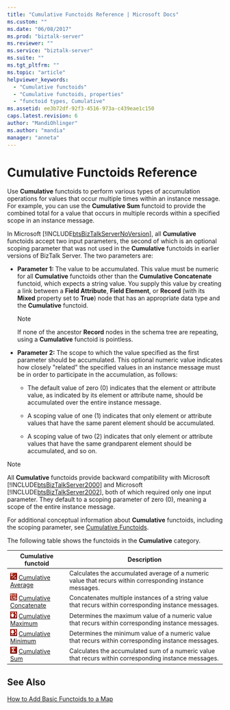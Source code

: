 ```yaml
---
title: "Cumulative Functoids Reference | Microsoft Docs"
ms.custom: ""
ms.date: "06/08/2017"
ms.prod: "biztalk-server"
ms.reviewer: ""
ms.service: "biztalk-server"
ms.suite: ""
ms.tgt_pltfrm: ""
ms.topic: "article"
helpviewer_keywords: 
  - "Cumulative functoids"
  - "Cumulative functoids, properties"
  - "functoid types, Cumulative"
ms.assetid: ee3b72df-92f3-4516-973a-c439eae1c150
caps.latest.revision: 6
author: "MandiOhlinger"
ms.author: "mandia"
manager: "anneta"
---
```

# Cumulative Functoids Reference
Use **Cumulative** functoids to perform various types of accumulation operations for values that occur multiple times within an instance message. For example, you can use the **Cumulative Sum** functoid to provide the combined total for a value that occurs in multiple records within a specified scope in an instance message.  
  
 In Microsoft [!INCLUDE[btsBizTalkServerNoVersion](../includes/btsbiztalkservernoversion-md.md)], all **Cumulative** functoids accept two input parameters, the second of which is an optional scoping parameter that was not used in the **Cumulative** functoids in earlier versions of BizTalk Server. The two parameters are:  
  
-   **Parameter 1:** The value to be accumulated. This value must be numeric for all **Cumulative** functoids other than the **Cumulative Concatenate** functoid, which expects a string value. You supply this value by creating a link between a **Field Attribute**, **Field Element**, or **Record** (with its **Mixed** property set to **True**) node that has an appropriate data type and the **Cumulative** functoid.  
  
    > [!NOTE]
    >  If none of the ancestor **Record** nodes in the schema tree are repeating, using a **Cumulative** functoid is pointless.  
  
-   **Parameter 2:** The scope to which the value specified as the first parameter should be accumulated. This optional numeric value indicates how closely "related" the specified values in an instance message must be in order to participate in the accumulation, as follows:  
  
    -   The default value of zero (0) indicates that the element or attribute value, as indicated by its element or attribute name, should be accumulated over the entire instance message.  
  
    -   A scoping value of one (1) indicates that only element or attribute values that have the same parent element should be accumulated.  
  
    -   A scoping value of two (2) indicates that only element or attribute values that have the same grandparent element should be accumulated, and so on.  
  
> [!NOTE]
>  All **Cumulative** functoids provide backward compatibility with Microsoft [!INCLUDE[btsBizTalkServer2000](../includes/btsbiztalkserver2000-md.md)] and Microsoft [!INCLUDE[btsBizTalkServer2002](../includes/btsbiztalkserver2002-md.md)], both of which required only one input parameter. They default to a scoping parameter of zero (0), meaning a scope of the entire instance message.  
  
 For additional conceptual information about **Cumulative** functoids, including the scoping parameter, see [Cumulative Functoids](../core/cumulative-functoids.md).  
  
 The following table shows the functoids in the **Cumulative** category.  
  
|Cumulative functoid|Description|  
|-------------------------|-----------------|  
|![](../core/media/cumulativeavg.gif "cumulativeavg") [Cumulative Average](../core/cumulative-average-functoid.md)|Calculates the accumulated average of a numeric value that recurs within corresponding instance messages.|  
|![](../core/media/cumulativeconcat.gif "cumulativeconcat") [Cumulative Concatenate](../core/cumulative-concatenate-functoid.md)|Concatenates multiple instances of a string value that recurs within corresponding instance messages.|  
|![](../core/media/cumulativemax.gif "cumulativemax") [Cumulative Maximum](../core/cumulative-maximum-functoid.md)|Determines the maximum value of a numeric value that recurs within corresponding instance messages.|  
|![](../core/media/cumulativemin.gif "cumulativemin") [Cumulative Minimum](../core/cumulative-minimum-functoid.md)|Determines the minimum value of a numeric value that recurs within corresponding instance messages.|  
|![](../core/media/cumulativesum.gif "cumulativesum") [Cumulative Sum](../core/cumulative-sum-functoid.md)|Calculates the accumulated sum of a numeric value that recurs within corresponding instance messages.|  
  
## See Also  
 [How to Add Basic Functoids to a Map](../core/how-to-add-basic-functoids-to-a-map.md)
